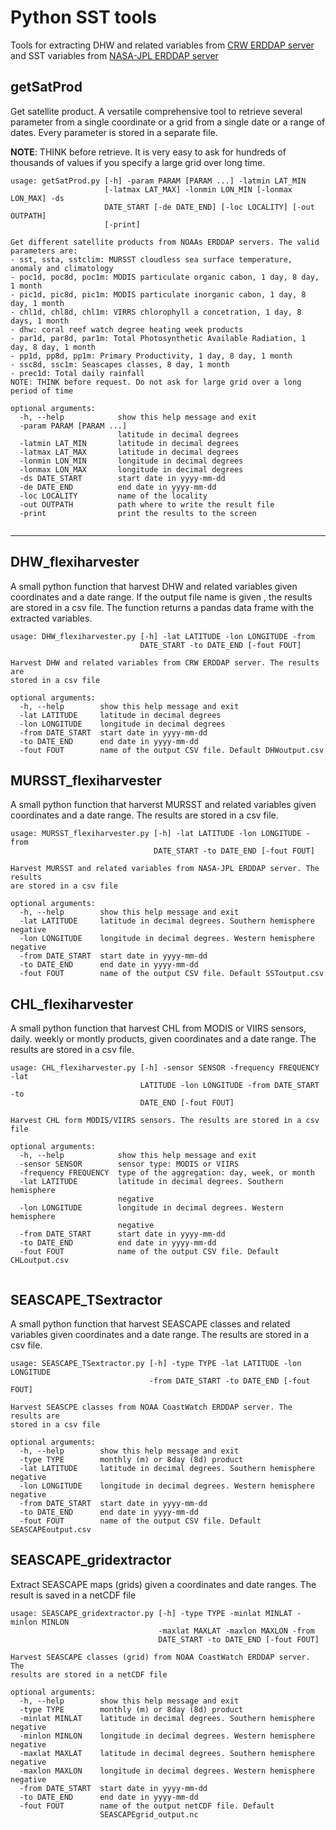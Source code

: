 # Python SST tools
Tools for extracting DHW and related variables from [CRW ERDDAP server](http://oos.soest.hawaii.edu/erddap/griddap/NOAA_DHW_5km.html) and SST variables from [NASA-JPL ERDDAP server](https://coastwatch.pfeg.noaa.gov/erddap/griddap/jplMURSST41.html)


## getSatProd

Get satellite product. A versatile comprehensive tool to retrieve several parameter from a single coordinate or a grid from a single date or a range of dates. Every parameter is stored in a separate file. 

**NOTE**: THINK before retrieve. It is very easy to ask for hundreds of thousands of values if you specify a large grid over long time. 

```
usage: getSatProd.py [-h] -param PARAM [PARAM ...] -latmin LAT_MIN
                     [-latmax LAT_MAX] -lonmin LON_MIN [-lonmax LON_MAX] -ds
                     DATE_START [-de DATE_END] [-loc LOCALITY] [-out OUTPATH]
                     [-print]

Get different satellite products from NOAAs ERDDAP servers. The valid parameters are: 
- sst, ssta, sstclim: MURSST cloudless sea surface temperature, anomaly and climatology 
- poc1d, poc8d, poc1m: MODIS particulate organic cabon, 1 day, 8 day, 1 month 
- pic1d, pic8d, pic1m: MODIS particulate inorganic cabon, 1 day, 8 day, 1 month 
- chl1d, chl8d, chl1m: VIRRS chlorophyll a concetration, 1 day, 8 days, 1 month 
- dhw: coral reef watch degree heating week products 
- par1d, par8d, par1m: Total Photosynthetic Available Radiation, 1 day, 8 day, 1 month 
- pp1d, pp8d, pp1m: Primary Productivity, 1 day, 8 day, 1 month 
- ssc8d, ssc1m: Seascapes classes, 8 day, 1 month 
- prec1d: Total daily rainfall 
NOTE: THINK before request. Do not ask for large grid over a long period of time

optional arguments:
  -h, --help            show this help message and exit
  -param PARAM [PARAM ...]
                        latitude in decimal degrees
  -latmin LAT_MIN       latitude in decimal degrees
  -latmax LAT_MAX       latitude in decimal degrees
  -lonmin LON_MIN       longitude in decimal degrees
  -lonmax LON_MAX       longitude in decimal degrees
  -ds DATE_START        start date in yyyy-mm-dd
  -de DATE_END          end date in yyyy-mm-dd
  -loc LOCALITY         name of the locality
  -out OUTPATH          path where to write the result file
  -print                print the results to the screen


```

---------------------------

## DHW_flexiharvester

A small python function that harvest DHW and related variables given coordinates and a date range. If the output file name is given , the results are stored in a csv file. The function returns a pandas data frame with the extracted variables.  

```
usage: DHW_flexiharvester.py [-h] -lat LATITUDE -lon LONGITUDE -from
                             DATE_START -to DATE_END [-fout FOUT]

Harvest DHW and related variables from CRW ERDDAP server. The results are
stored in a csv file

optional arguments:
  -h, --help        show this help message and exit
  -lat LATITUDE     latitude in decimal degrees
  -lon LONGITUDE    longitude in decimal degrees
  -from DATE_START  start date in yyyy-mm-dd
  -to DATE_END      end date in yyyy-mm-dd
  -fout FOUT        name of the output CSV file. Default DHWoutput.csv

```

## MURSST_flexiharvester

A small python function that harverst MURSST and related variables given coordinates and a date range. The results are stored in a csv file.  

```
usage: MURSST_flexiharvester.py [-h] -lat LATITUDE -lon LONGITUDE -from
                                DATE_START -to DATE_END [-fout FOUT]

Harvest MURSST and related variables from NASA-JPL ERDDAP server. The results
are stored in a csv file

optional arguments:
  -h, --help        show this help message and exit
  -lat LATITUDE     latitude in decimal degrees. Southern hemisphere negative
  -lon LONGITUDE    longitude in decimal degrees. Western hemisphere negative
  -from DATE_START  start date in yyyy-mm-dd
  -to DATE_END      end date in yyyy-mm-dd
  -fout FOUT        name of the output CSV file. Default SSToutput.csv

```

## CHL_flexiharvester

A small python function that harvest CHL from MODIS or VIIRS sensors, daily. weekly or montly products, given coordinates and a date range. The results are stored in a csv file.

```
usage: CHL_flexiharvester.py [-h] -sensor SENSOR -frequency FREQUENCY -lat
                             LATITUDE -lon LONGITUDE -from DATE_START -to
                             DATE_END [-fout FOUT]

Harvest CHL form MODIS/VIIRS sensors. The results are stored in a csv file

optional arguments:
  -h, --help            show this help message and exit
  -sensor SENSOR        sensor type: MODIS or VIIRS
  -frequency FREQUENCY  type of the aggregation: day, week, or month
  -lat LATITUDE         latitude in decimal degrees. Southern hemisphere
                        negative
  -lon LONGITUDE        longitude in decimal degrees. Western hemisphere
                        negative
  -from DATE_START      start date in yyyy-mm-dd
  -to DATE_END          end date in yyyy-mm-dd
  -fout FOUT            name of the output CSV file. Default CHLoutput.csv


```

## SEASCAPE_TSextractor

A small python function that harvest SEASCAPE classes and related variables given coordinates and a date range. The results are stored in a csv file.  

```
usage: SEASCAPE_TSextractor.py [-h] -type TYPE -lat LATITUDE -lon LONGITUDE
                               -from DATE_START -to DATE_END [-fout FOUT]

Harvest SEASCPE classes from NOAA CoastWatch ERDDAP server. The results are
stored in a csv file

optional arguments:
  -h, --help        show this help message and exit
  -type TYPE        monthly (m) or 8day (8d) product
  -lat LATITUDE     latitude in decimal degrees. Southern hemisphere negative
  -lon LONGITUDE    longitude in decimal degrees. Western hemisphere negative
  -from DATE_START  start date in yyyy-mm-dd
  -to DATE_END      end date in yyyy-mm-dd
  -fout FOUT        name of the output CSV file. Default SEASCAPEoutput.csv

```

## SEASCAPE_gridextractor

Extract SEASCAPE maps (grids) given a coordinates and date ranges. The result is saved in a netCDF file

```
usage: SEASCAPE_gridextractor.py [-h] -type TYPE -minlat MINLAT -minlon MINLON
                                 -maxlat MAXLAT -maxlon MAXLON -from
                                 DATE_START -to DATE_END [-fout FOUT]

Harvest SEASCAPE classes (grid) from NOAA CoastWatch ERDDAP server. The
results are stored in a netCDF file

optional arguments:
  -h, --help        show this help message and exit
  -type TYPE        monthly (m) or 8day (8d) product
  -minlat MINLAT    latitude in decimal degrees. Southern hemisphere negative
  -minlon MINLON    longitude in decimal degrees. Western hemisphere negative
  -maxlat MAXLAT    latitude in decimal degrees. Southern hemisphere negative
  -maxlon MAXLON    longitude in decimal degrees. Western hemisphere negative
  -from DATE_START  start date in yyyy-mm-dd
  -to DATE_END      end date in yyyy-mm-dd
  -fout FOUT        name of the output netCDF file. Default
                    SEASCAPEgrid_output.nc

```

